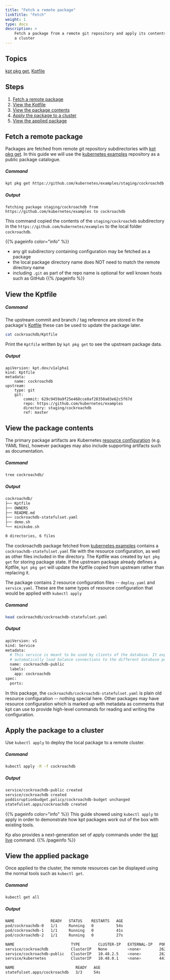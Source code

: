 ```yaml
---
title: "Fetch a remote package"
linkTitle: "Fetch"
weight: 1
type: docs
description: >
    Fetch a package from a remote git repository and apply its contents to
    a cluster
---
```


## Topics

[kpt pkg get], [Kptfile]

## Steps

1. [Fetch a remote package](#fetch-a-remote-package)
2. [View the Kptfile](#view-the-kptfile)
3. [View the package contents](#view-the-package-contents)
4. [Apply the package to a cluster](#apply-the-package-to-a-cluster)
5. [View the applied package](#view-the-applied-package)

## Fetch a remote package

Packages are fetched from remote git repository subdirectories with
[kpt pkg get].  In this guide we will use the [kubernetes examples] repository
as a public package catalogue.


##### Command

```sh
kpt pkg get https://github.com/kubernetes/examples/staging/cockroachdb cockroachdb
```

##### Output

```
fetching package staging/cockroachdb from https://github.com/kubernetes/examples to cockroachdb
```

This command copied the contents of the `staging/cockroachdb` subdirectory
in the `https://github.com/kubernetes/examples` to the local folder
`cockroachdb`.

{{% pageinfo color="info" %}}
- any git subdirectory containing configuration may be fetched as a package
- the local package directory name does NOT need to match the remote
  directory name
- including `.git` as part of the repo name is optional for well known hosts
  such as GitHub
{{% /pageinfo %}}

## View the Kptfile

##### Command

The upstream commit and branch / tag reference are stored in the
package's [Kptfile] these can be used to update the
package later.

```sh
cat cockroachdb/Kptfile
```

Print the `Kptfile` written by `kpt pkg get` to see the upstream package data.

##### Output

```
apiVersion: kpt.dev/v1alpha1
kind: Kptfile
metadata:
    name: cockroachdb
upstream:
    type: git
    git:
        commit: 629c9459a9f25e468cce8af28350a03e62c5f67d
        repo: https://github.com/kubernetes/examples
        directory: staging/cockroachdb
        ref: master
```

## View the package contents

The primary package artifacts are Kubernetes [resource configuration]
(e.g. YAML files), however packages may also include supporting
artifacts such as documentation.

##### Command

```sh
tree cockroachdb/
```

##### Output

```sh
cockroachdb/
├── Kptfile
├── OWNERS
├── README.md
├── cockroachdb-statefulset.yaml
├── demo.sh
└── minikube.sh

0 directories, 6 files
```

The cockroachdb package fetched from [kubernetes examples] contains a
`cockroachdb-statefulset.yaml` file with the resource configuration, as well
as other files included in the directory.  The Kptfile was created by
`kpt pkg get` for storing package state.  If the upstream package already
defines a Kptfile, `kpt pkg get` will update the Kptfile copied from upstream
rather than replacing it.

The package contains 2 resource configuration files -- `deploy.yaml` and
`service.yaml`.  These are the same types of resource configuration that
would be applied with `kubectl apply`

##### Command

```sh
head cockroachdb/cockroachdb-statefulset.yaml
```

##### Output

```sh
apiVersion: v1
kind: Service
metadata:
  # This service is meant to be used by clients of the database. It exposes a ClusterIP that will
  # automatically load balance connections to the different database pods.
  name: cockroachdb-public
  labels:
    app: cockroachdb
spec:
  ports:
```

In this package, the `cockroachdb/cockroachdb-statefulset.yaml` is plain old
resource configuration -- nothing special here.  Other packages may have
resource configuration which is marked up with metadata as comments that
kpt can use to provide high-level commands for reading and writing the
configuration.

## Apply the package to a cluster

Use `kubectl apply` to deploy the local package to a remote cluster.

##### Command

```sh
kubectl apply -R -f cockroachdb
```

##### Output

```sh
service/cockroachdb-public created
service/cockroachdb created
poddisruptionbudget.policy/cockroachdb-budget unchanged
statefulset.apps/cockroachdb created
```

{{% pageinfo color="info" %}}
This guide showed using `kubectl apply` to apply in order to demonstrate how kpt
packages work out of the box with existing tools.

Kp also provides a next-generation set of apply commands under the [kpt live]
command.
{{% /pageinfo %}}


## View the applied package

Once applied to the cluster, the remote resources can be displayed using
the normal tools such as `kubectl get`.

##### Command

```sh
kubectl get all
```

##### Output

```sh
NAME                READY   STATUS    RESTARTS   AGE
pod/cockroachdb-0   1/1     Running   0          54s
pod/cockroachdb-1   1/1     Running   0          41s
pod/cockroachdb-2   1/1     Running   0          27s

NAME                         TYPE        CLUSTER-IP   EXTERNAL-IP   PORT(S)              AGE
service/cockroachdb          ClusterIP   None         <none>        26257/TCP,8080/TCP   55s
service/cockroachdb-public   ClusterIP   10.48.2.5    <none>        26257/TCP,8080/TCP   55s
service/kubernetes           ClusterIP   10.48.0.1    <none>        443/TCP              26m

NAME                           READY   AGE
statefulset.apps/cockroachdb   3/3     54s
```


[kubernetes examples]: https://github.com/kubernetes/examples
[resource configuration]: https://kubernetes.io/docs/concepts/configuration/overview/#general-configuration-tips
[kpt pkg get]: ../../..//reference/pkg/get
[Kptfile]: ../../../api-reference/kptfile
[kpt live]: ../../../reference/live
